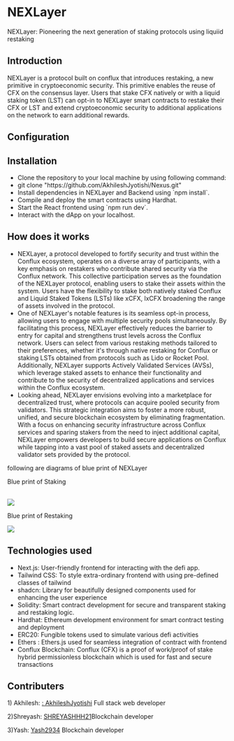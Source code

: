 <h1>NEXLayer</h1>
<p>NEXLayer: Pioneering the next generation of staking protocols using liquiid restaking</p>
<h2>Introduction</h2>
<p>NEXLayer is a protocol built on conflux that introduces restaking, a new primitive in cryptoeconomic security. This primitive enables the reuse of CFX on the consensus layer. Users that stake CFX natively or with a liquid staking token (LST) can opt-in to NEXLayer smart contracts to restake their CFX or LST and extend cryptoeconomic security to additional applications on the network to earn additional rewards.
</p>
<h2>Configuration</h2>
<p></p>
<h2>Installation</h2>
<ul>
<li> Clone the repository to your local machine by using following command:</li>
<li>git clone  "https://github.com/AkhileshJyotishi/Nexus.git"</li>
<li> Install dependencies in NEXLayer and Backend using `npm install`.</li>
<li> Compile and deploy the smart contracts using Hardhat.</li>
<li> Start the React frontend using `npm run dev`.</li>
<li>Interact with the dApp on your localhost.</li>
</ul>

<h2>How does it works</h2>
<ul>
<li>
NEXLayer, a protocol developed to fortify security and trust within the Conflux ecosystem, operates on a diverse array of participants, with a key emphasis on restakers who contribute shared security via the Conflux network. This collective participation serves as the foundation of the NEXLayer protocol, enabling users to stake their assets within the system. Users have the flexibility to stake both natively staked Conflux and Liquid Staked Tokens (LSTs) like xCFX,
lxCFX  broadening the range of assets involved in the protocol.
</li>
<li>One of NEXLayer's notable features is its seamless opt-in process, allowing users to engage with multiple security pools simultaneously. By facilitating this process, NEXLayer effectively reduces the barrier to entry for capital and strengthens trust levels across the Conflux network. Users can select from various restaking methods tailored to their preferences, whether it's through native restaking for Conflux or staking LSTs obtained from protocols such as Lido or Rocket Pool. Additionally, NEXLayer supports Actively Validated Services (AVSs), which leverage staked assets to enhance their functionality and contribute to the security of decentralized applications and services within the Conflux ecosystem.
</li>
<li>
    Looking ahead, NEXLayer envisions evolving into a marketplace for decentralized trust, where protocols can acquire pooled security from validators. This strategic integration aims to foster a more robust, unified, and secure blockchain ecosystem by eliminating fragmentation. With a focus on enhancing security infrastructure across Conflux services and sparing stakers from the need to inject additional capital, NEXLayer empowers developers to build secure applications on Conflux while tapping into a vast pool of staked assets and decentralized validator sets provided by the protocol.
</li>
</ul>
<p>following are diagrams of blue print of NEXLayer</p>
<p>Blue print of Staking</p>
<br/>
<img src="https://github.com/AkhileshJyotishi/Nexus/blob/main/NEXLayer/src/assets/BluePrint.png">
<br/>
<p>Blue print of Restaking</p>
<img src="https://github.com/AkhileshJyotishi/Nexus/blob/main/NEXLayer/src/assets/Restaking.png">

<h2>Technologies used</h2>
<ul>
<li>Next.js:  User-friendly frontend for interacting with the defi app.</li>
<li>Tailwind CSS: To style extra-ordinary frontend with using pre-defined classes of tailwind</li>
<li>shadcn: Library for  beautifully designed components used for enhancing the user experience
</li>
<li>Solidity:  Smart contract development for secure and transparent staking and restaking logic.</li>
<li>Hardhat:  Ethereum development environment for smart contract testing and deployment</li>
<li>ERC20: Fungible tokens used to simulate various defi activities</li>
<li>Ethers : Ethers.js used for seamless integration of contract with frontend</li>
<li>Conflux Blockchain:
Conflux (CFX) is a proof of work/proof of stake hybrid permissionless blockchain which is used for fast and secure transactions</li>
</ul>
<h2>Contributers</h2>
<p> 1) Akhilesh: <a href="https://github.com/AkhileshJyotishi" target="_blank"> : AkhileshJyotishi</a>
Full stack web developer </p>
<p> 2)Shreyash: <a href="https://github.com/SHREYASHHH21"
target="_blank">SHREYASHHH21</a>Blockchain developer</p>
<p>3)Yash: <a href="https://github.com/Yash2934" target="_blank">Yash2934</a>
Blockchain developer
</p>